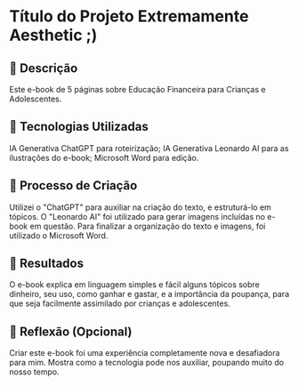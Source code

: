 # Título do Projeto Extremamente Aesthetic ;)

## 📒 Descrição
Este e-book de 5 páginas sobre Educação Financeira para Crianças e Adolescentes.

## 🤖 Tecnologias Utilizadas
IA Generativa ChatGPT para roteirização;
IA Generativa Leonardo AI para as ilustrações do e-book;
Microsoft Word para edição.

## 🧐 Processo de Criação
Utilizei o "ChatGPT" para auxiliar na criação do texto, e estruturá-lo em tópicos. O "Leonardo AI" foi utilizado para gerar imagens incluídas no e-book em questão. Para finalizar a organização do texto e imagens, foi utilizado o Microsoft Word.

## 🚀 Resultados
O e-book explica em linguagem simples e fácil alguns tópicos sobre dinheiro, seu uso, como ganhar e gastar, e a importância da poupança, para que seja facilmente assimilado por crianças e adolescentes.

## 💭 Reflexão (Opcional)
Criar este e-book foi uma experiência completamente nova e desafiadora para mim. Mostra como a tecnologia pode nos auxiliar, poupando muito do nosso tempo.
